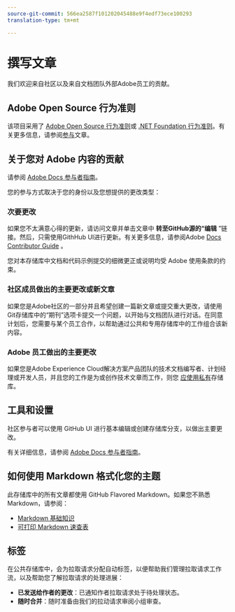 ```yaml
---
source-git-commit: 566ea2587f101202045488e9f4edf73ece100293
translation-type: tm+mt

---
```

# 撰写文章

我们欢迎来自社区以及来自文档团队外部Adobe员工的贡献。

## Adobe Open Source 行为准则

该项目采用了 [Adobe Open Source 行为准则](code-of-conduct.md)或 [.NET Foundation 行为准则](https://dotnetfoundation.org/code-of-conduct)。有关更多信息，请参阅[参与](contributing.md)文章。

## 关于您对 Adobe 内容的贡献

请参阅 [Adobe Docs 参与者指南](https://docs.adobe.com/content/help/en/contributor/contributor-guide/introduction.html)。

您的参与方式取决于您的身份以及您想提供的更改类型：

### 次要更改

如果您不太满意心得的更新，请访问文章并单击文章中 **转至GitHub源的“编辑** ”链接。然后，只需使用GithHub UI进行更新。有关更多信息，请参阅Adobe [Docs Contributor Guide](https://docs.adobe.com/content/help/en/contributor/contributor-guide/introduction.html) 。

您对本存储库中文档和代码示例提交的细微更正或说明均受 Adobe 使用条款的约束。

### 社区成员做出的主要更改或新文章

如果您是Adobe社区的一部分并且希望创建一篇新文章或提交重大更改，请使用Git存储库中的“期刊”选项卡提交一个问题，以开始与文档团队进行对话。在同意计划后，您需要与某个员工合作，以帮助通过公共和专用存储库中的工作组合该新内容。

<!--
If you submit a pull request with significant changes to documentation and code examples, you'll see a message in the pull request asking you to submit an online contribution license agreement (CLA). We need you to complete the online form before we can review your pull request.
-->

### Adobe 员工做出的主要更改

如果您是Adobe Experience Cloud解决方案产品团队的技术文档编写者、计划经理或开发人员，并且您的工作是为或创作技术文章而工作，则您 [应使用私有](https://git.corp.adobe.com/AdobeDocs)存储库。 <!--Employees from other parts of the Adobe world should use the public repo for minor updates.-->

## 工具和设置

社区参与者可以使用 GitHub UI 进行基本编辑或创建存储库分支，以做出主要更改。

有关详细信息，请参阅 [Adobe Docs 参与者指南](https://docs.adobe.com/content/help/en/contributor/contributor-guide/introduction.html)。

## 如何使用 Markdown 格式化您的主题

此存储库中的所有文章都使用 GitHub Flavored Markdown。如果您不熟悉 Markdown，请参阅：

* [Markdown 基础知识](https://help.github.com/articles/markdown-basics/)
* [可打印 Markdown 速查表](https://guides.github.com/pdfs/markdown-cheatsheet-online.pdf)

## 标签

在公共存储库中，会为拉取请求分配自动标签，以便帮助我们管理拉取请求工作流，以及帮助您了解拉取请求的处理进展：

* **已发送给作者的更改**：已通知作者拉取请求处于待处理状态。
* **随时合并**：随时准备由我们的拉动请求审阅小组审查。
